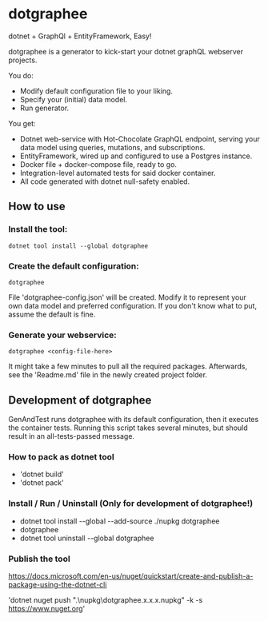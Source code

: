 # dotgraphee

dotnet + GraphQl + EntityFramework, Easy!

dotgraphee is a generator to kick-start your dotnet graphQL webserver projects.

You do:
 - Modify default configuration file to your liking.
 - Specify your (initial) data model.
 - Run generator.

You get:
 - Dotnet web-service with Hot-Chocolate GraphQL endpoint, serving your data model using queries, mutations, and subscriptions.
 - EntityFramework, wired up and configured to use a Postgres instance.
 - Docker file + docker-compose file, ready to go.
 - Integration-level automated tests for said docker container.
 - All code generated with dotnet null-safety enabled.

## How to use

### Install the tool:

`dotnet tool install --global dotgraphee`

### Create the default configuration:

`dotgraphee`

File 'dotgraphee-config.json' will be created. Modify it to represent your own data model and preferred configuration.
If you don't know what to put, assume the default is fine.

### Generate your webservice:

`dotgraphee <config-file-here>`

It might take a few minutes to pull all the required packages. Afterwards, see the 'Readme.md' file in the newly created project folder.

## Development of dotgraphee

GenAndTest runs dotgraphee with its default configuration, then it executes the container tests.
Running this script takes several minutes, but should result in an all-tests-passed message.

### How to pack as dotnet tool
 - 'dotnet build'
 - 'dotnet pack'

### Install / Run / Uninstall (Only for development of dotgraphee!)
 - dotnet tool install --global --add-source ./nupkg dotgraphee
 - dotgraphee
 - dotnet tool uninstall --global dotgraphee

 ### Publish the tool

 https://docs.microsoft.com/en-us/nuget/quickstart/create-and-publish-a-package-using-the-dotnet-cli

'dotnet nuget push ".\nupkg\dotgraphee.x.x.x.nupkg" -k <secret api key here> -s https://www.nuget.org'
